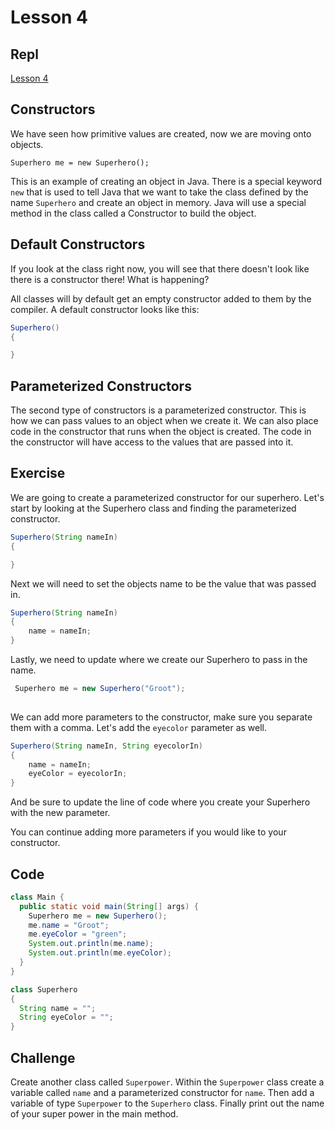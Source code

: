 # Lesson 4

## Repl

[Lesson 4](https://repl.it/@AaronKorver1/Lesson-4-Constructor#Main.java)

## Constructors

We have seen how primitive values are created, now we are moving onto objects.

`Superhero me = new Superhero();`

This is an example of creating an object in Java.  There is a special keyword `new` that is used to tell Java that we want to take the class defined by the name `Superhero` and create an object in memory.  Java will use a special method in the class called a Constructor to build the object.

## Default Constructors

If you look at the class right now, you will see that there doesn't look like there is a constructor there!  What is happening? 

All classes will by default get an empty constructor added to them by the compiler.  A default constructor looks like this:

```java
Superhero()
{

}
```

## Parameterized Constructors
The second type of constructors is a parameterized constructor.  This is how we can pass values to an object when we create it.  We can also place code in the constructor that runs when the object is created.  The code in the constructor will have access to the values that are passed into it.

## Exercise
We are going to create a parameterized constructor for our superhero.  Let's start by looking at the Superhero class and finding the parameterized constructor.

```java
Superhero(String nameIn)
{

}
```

Next we will need to set the objects name to be the value that was passed in.

```java
Superhero(String nameIn)
{
    name = nameIn;
}
```

Lastly, we need to update where we create our Superhero to pass in the name.

```java
 Superhero me = new Superhero("Groot");
 
 ```

 We can add more parameters to the constructor, make sure you separate them with a comma.  Let's add the `eyecolor` parameter as well.

```java
Superhero(String nameIn, String eyecolorIn)
{
    name = nameIn;
    eyeColor = eyecolorIn;
}
```

And be sure to update the line of code where you create your Superhero with the new parameter.

You can continue adding more parameters if you would like to your constructor.

## Code

```java
class Main {
  public static void main(String[] args) {
    Superhero me = new Superhero();
    me.name = "Groot";
    me.eyeColor = "green";
    System.out.println(me.name);
    System.out.println(me.eyeColor);
  }
}

class Superhero
{
  String name = "";
  String eyeColor = "";
}
```

## Challenge
Create another class called `Superpower`.  Within the `Superpower` class create a variable called `name` and a parameterized constructor for `name`.  Then add a variable of type `Superpower` to the `Superhero` class.  Finally print out the name of your super power in the main method.